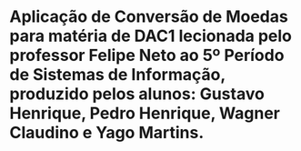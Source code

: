 # Aplicação de Conversão de Moedas para matéria de DAC1 lecionada pelo professor Felipe Neto ao 5º Período de Sistemas de Informação, produzido pelos alunos: Gustavo Henrique, Pedro Henrique, Wagner Claudino e Yago Martins.
